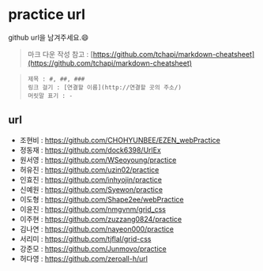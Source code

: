 # practice url

github url을 남겨주세요.:smile:

> 마크 다운 작성 참고 : [https://github.com/tchapi/markdown-cheatsheet](https://github.com/tchapi/markdown-cheatsheet)

> `제목 : #, ##, ###`  
> `링크 걸기 : [연결할 이름](http://연결할 곳의 주소/)`  
> `머릿말 표기 : - `

## url
- 조현비 : https://github.com/CHOHYUNBEE/EZEN_webPractice
- 정동재 : https://github.com/dock6398/UrlEx
- 원서영 : https://github.com/WSeoyoung/practice
- 허유진 : https://github.com/uzin02/practice
- 인효진 : https://github.com/inhyojin/practice
- 신예원 : https://github.com/Syewon/practice
- 이도형 : https://github.com/Shape2ee/webPractice
- 이윤진 : https://github.com/nmgvnm/grid_css
- 이주현 : https://github.com/zuzzang0824/practice
- 김나연 : https://github.com/nayeon000/practice
- 서리미 : https://github.com/tjflal/grid-css
- 강준모 : https://github.com/Junmovo/practice 
- 허다영 : https://github.com/zeroall-h/url